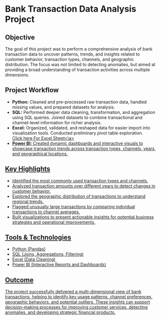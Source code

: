<h1>Bank Transaction Data Analysis Project</h1>

<h2>Objective</h2>
<p>
  The goal of this project was to perform a comprehensive analysis of bank transaction data to uncover patterns, trends, and insights related to customer behavior, transaction types, channels, and geographic distribution. The focus was not limited to detecting anomalies, but aimed at providing a broad understanding of transaction activities across multiple dimensions.
</p>

<h2>Project Workflow</h2>
<ul>
  <li><strong>Python:</strong> Cleaned and pre-processed raw transaction data, handled missing values, and prepared datasets for analysis.</li>
  <li><strong>SQL:</strong> Performed deeper data cleaning, transformation, and aggregation using SQL queries. Joined datasets to combine transactional and channel-level information for richer analysis.</li>
  <li><strong>Excel:</strong> Organized, validated, and reshaped data for easier import into visualization tools. Conducted preliminary pivot table exploration.</li>
  <a href="https://1drv.ms/x/s!An67a9ob6C1xdrTd6UrcQ7wzOgE?e=IrgBrQ"> Click here For Excel Sheet<\a>
  <li><strong>Power BI:</strong> Created dynamic dashboards and interactive visuals to showcase transaction trends across transaction types, channels, years, and geographical locations.</li>
</ul>

<h2>Key Highlights</h2>
<ul>
  <li>Identified the most commonly used transaction types and channels.</li>
  <li>Analyzed transaction amounts over different years to detect changes in customer behavior.</li>
  <li>Explored the geographic distribution of transactions to understand regional trends.</li>
  <li>Flagged unusually large transactions by comparing individual transactions to channel averages.</li>
  <li>Built visualizations to present actionable insights for potential business strategies and operational improvements.</li>
</ul>

<h2>Tools & Technologies</h2>
<ul>
  <li>Python (Pandas)</li>
  <li>SQL (Joins, Aggregations, Filtering)</li>
  <li>Excel (Data Cleaning)</li>
  <li>Power BI (Interactive Reports and Dashboards)</li>
</ul>

<h2>Outcome</h2>
<p>
  The project successfully delivered a multi-dimensional view of bank transactions, helping to identify key usage patterns, channel preferences, geographic behaviors, and potential outliers. These insights can support decision-making processes for improving customer services, detecting anomalies, and developing strategic financial products.
</p>

